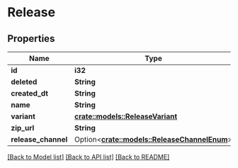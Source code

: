 # Release

## Properties

Name | Type | Description | Notes
------------ | ------------- | ------------- | -------------
**id** | **i32** |  | [readonly]
**deleted** | **String** |  | [readonly]
**created_dt** | **String** |  | [readonly]
**name** | **String** |  | 
**variant** | [**crate::models::ReleaseVariant**](ReleaseVariant.md) |  | 
**zip_url** | **String** |  | 
**release_channel** | Option<[**crate::models::ReleaseChannelEnum**](ReleaseChannelEnum.md)> |  | [optional]

[[Back to Model list]](../README.md#documentation-for-models) [[Back to API list]](../README.md#documentation-for-api-endpoints) [[Back to README]](../README.md)


